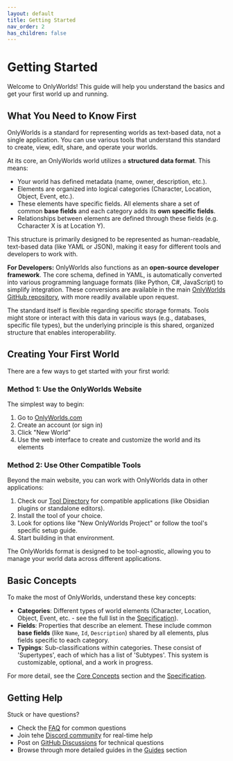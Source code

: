 ```yaml
---
layout: default
title: Getting Started
nav_order: 2
has_children: false
---
```


# Getting Started

Welcome to OnlyWorlds! This guide will help you understand the basics and get your first world up and running.

## What You Need to Know First

OnlyWorlds is a standard for representing worlds as text-based data, not a single application. You can use various tools that understand this standard to create, view, edit, share, and operate your worlds.

At its core, an OnlyWorlds world utilizes a **structured data format**.
This means:
* Your world has defined metadata (name, owner, description, etc.).
* Elements are organized into logical categories (Character, Location, Object, Event, etc.).
* These elements have specific fields. All elements share a set of common **base fields** and each category adds its **own specific fields**.
* Relationships between elements are defined through these fields (e.g. Ccharacter X is at Location Y).

This structure is primarily designed to be represented as human-readable, text-based data (like YAML or JSON), making it easy for different tools and developers to work with.

**For Developers:** OnlyWorlds also functions as an **open-source developer framework**. The core schema, defined in YAML, is automatically converted into various programming language formats (like Python, C#, JavaScript) to simplify integration. These conversions are available in the main [OnlyWorlds GitHub repository](https://github.com/OnlyWorlds/OnlyWorlds), with more readily available upon request.

The standard itself is flexible regarding specific storage formats. Tools might store or interact with this data in various ways (e.g., databases, specific file types), but the underlying principle is this shared, organized structure that enables interoperability. 

## Creating Your First World

There are a few ways to get started with your first world:

### Method 1: Use the OnlyWorlds Website

The simplest way to begin:

1. Go to [OnlyWorlds.com](https://www.onlyworlds.com)
2. Create an account (or sign in)
3. Click "New World" 
4. Use the web interface to create and customize the world and its elements
 
### Method 2: Use Other Compatible Tools

Beyond the main website, you can work with OnlyWorlds data in other applications:

1. Check our [Tool Directory](../tool-directory/) for compatible applications (like Obsidian plugins or standalone editors).
2. Install the tool of your choice.
3. Look for options like "New OnlyWorlds Project" or follow the tool's specific setup guide.
4. Start building in that environment.

The OnlyWorlds format is designed to be tool-agnostic, allowing you to manage your world data across different applications.

## Basic Concepts

To make the most of OnlyWorlds, understand these key concepts:

* **Categories**: Different types of world elements (Character, Location, Object, Event, etc. - see the full list in the [Specification](../specification/)).
* **Fields**: Properties that describe an element. These include common **base fields** (like `Name`, `Id`, `Description`) shared by all elements, plus fields specific to each category.
* **Typings**: Sub-classifications within categories. These consist of 'Supertypes', each of which has a list of 'Subtypes'. This system is customizable, optional, and a work in progress. 

For more detail, see the [Core Concepts](../core-concepts/) section and the [Specification](../specification/).

## Getting Help

Stuck or have questions?

* Check the [FAQ](../faq/) for common questions
* Join tehe [Discord community](https://discord.gg/twCjqvVBwb) for real-time help
* Post on [GitHub Discussions](https://github.com/OnlyWorlds/OnlyWorlds/discussions) for technical questions
* Browse through more detailed guides in the [Guides](../guides/) section 